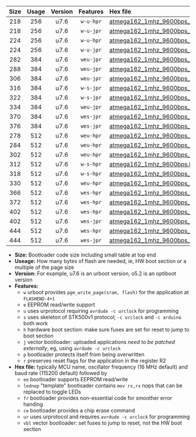 |Size|Usage|Version|Features|Hex file|
|:-:|:-:|:-:|:-:|:--|
|218|256|u7.6|`w-u-hpr`|[atmega162_1mhz_9600bps_ur.hex](https://raw.githubusercontent.com/stefanrueger/urboot/main//atmega162_1mhz_9600bps_ur.hex)|
|218|256|u7.6|`w-u-jpr`|[atmega162_1mhz_9600bps_ur_vbl.hex](https://raw.githubusercontent.com/stefanrueger/urboot/main//atmega162_1mhz_9600bps_ur_vbl.hex)|
|224|256|u7.6|`w-u-hpr`|[atmega162_1mhz_9600bps_lednop_ur.hex](https://raw.githubusercontent.com/stefanrueger/urboot/main//atmega162_1mhz_9600bps_lednop_ur.hex)|
|224|256|u7.6|`w-u-jpr`|[atmega162_1mhz_9600bps_lednop_ur_vbl.hex](https://raw.githubusercontent.com/stefanrueger/urboot/main//atmega162_1mhz_9600bps_lednop_ur_vbl.hex)|
|282|384|u7.6|`weu-jpr`|[atmega162_1mhz_9600bps_ee_ur_vbl.hex](https://raw.githubusercontent.com/stefanrueger/urboot/main//atmega162_1mhz_9600bps_ee_ur_vbl.hex)|
|288|384|u7.6|`weu-jpr`|[atmega162_1mhz_9600bps_ee_lednop_ur_vbl.hex](https://raw.githubusercontent.com/stefanrueger/urboot/main//atmega162_1mhz_9600bps_ee_lednop_ur_vbl.hex)|
|306|384|u7.6|`weu-jpr`|[atmega162_1mhz_9600bps_ee_lednop_fr_ur_vbl.hex](https://raw.githubusercontent.com/stefanrueger/urboot/main//atmega162_1mhz_9600bps_ee_lednop_fr_ur_vbl.hex)|
|316|384|u7.6|`w-s-jpr`|[atmega162_1mhz_9600bps_vbl.hex](https://raw.githubusercontent.com/stefanrueger/urboot/main//atmega162_1mhz_9600bps_vbl.hex)|
|322|384|u7.6|`w-s-jpr`|[atmega162_1mhz_9600bps_lednop_vbl.hex](https://raw.githubusercontent.com/stefanrueger/urboot/main//atmega162_1mhz_9600bps_lednop_vbl.hex)|
|334|384|u7.6|`weu-jpr`|[atmega162_1mhz_9600bps_ee_lednop_fr_ce_ur_vbl.hex](https://raw.githubusercontent.com/stefanrueger/urboot/main//atmega162_1mhz_9600bps_ee_lednop_fr_ce_ur_vbl.hex)|
|370|384|u7.6|`wes-jpr`|[atmega162_1mhz_9600bps_ee_vbl.hex](https://raw.githubusercontent.com/stefanrueger/urboot/main//atmega162_1mhz_9600bps_ee_vbl.hex)|
|376|384|u7.6|`wes-jpr`|[atmega162_1mhz_9600bps_ee_lednop_vbl.hex](https://raw.githubusercontent.com/stefanrueger/urboot/main//atmega162_1mhz_9600bps_ee_lednop_vbl.hex)|
|278|512|u7.6|`weu-hpr`|[atmega162_1mhz_9600bps_ee_ur.hex](https://raw.githubusercontent.com/stefanrueger/urboot/main//atmega162_1mhz_9600bps_ee_ur.hex)|
|284|512|u7.6|`weu-hpr`|[atmega162_1mhz_9600bps_ee_lednop_ur.hex](https://raw.githubusercontent.com/stefanrueger/urboot/main//atmega162_1mhz_9600bps_ee_lednop_ur.hex)|
|302|512|u7.6|`weu-hpr`|[atmega162_1mhz_9600bps_ee_lednop_fr_ur.hex](https://raw.githubusercontent.com/stefanrueger/urboot/main//atmega162_1mhz_9600bps_ee_lednop_fr_ur.hex)|
|312|512|u7.6|`w-s-hpr`|[atmega162_1mhz_9600bps.hex](https://raw.githubusercontent.com/stefanrueger/urboot/main//atmega162_1mhz_9600bps.hex)|
|318|512|u7.6|`w-s-hpr`|[atmega162_1mhz_9600bps_lednop.hex](https://raw.githubusercontent.com/stefanrueger/urboot/main//atmega162_1mhz_9600bps_lednop.hex)|
|330|512|u7.6|`weu-hpr`|[atmega162_1mhz_9600bps_ee_lednop_fr_ce_ur.hex](https://raw.githubusercontent.com/stefanrueger/urboot/main//atmega162_1mhz_9600bps_ee_lednop_fr_ce_ur.hex)|
|366|512|u7.6|`wes-hpr`|[atmega162_1mhz_9600bps_ee.hex](https://raw.githubusercontent.com/stefanrueger/urboot/main//atmega162_1mhz_9600bps_ee.hex)|
|372|512|u7.6|`wes-hpr`|[atmega162_1mhz_9600bps_ee_lednop.hex](https://raw.githubusercontent.com/stefanrueger/urboot/main//atmega162_1mhz_9600bps_ee_lednop.hex)|
|402|512|u7.6|`wes-hpr`|[atmega162_1mhz_9600bps_ee_lednop_fr.hex](https://raw.githubusercontent.com/stefanrueger/urboot/main//atmega162_1mhz_9600bps_ee_lednop_fr.hex)|
|402|512|u7.6|`wes-jpr`|[atmega162_1mhz_9600bps_ee_lednop_fr_vbl.hex](https://raw.githubusercontent.com/stefanrueger/urboot/main//atmega162_1mhz_9600bps_ee_lednop_fr_vbl.hex)|
|444|512|u7.6|`wes-hpr`|[atmega162_1mhz_9600bps_ee_lednop_fr_ce.hex](https://raw.githubusercontent.com/stefanrueger/urboot/main//atmega162_1mhz_9600bps_ee_lednop_fr_ce.hex)|
|444|512|u7.6|`wes-jpr`|[atmega162_1mhz_9600bps_ee_lednop_fr_ce_vbl.hex](https://raw.githubusercontent.com/stefanrueger/urboot/main//atmega162_1mhz_9600bps_ee_lednop_fr_ce_vbl.hex)|

- **Size:** Bootloader code size including small table at top end
- **Useage:** How many bytes of flash are needed, ie, HW boot section or a multiple of the page size
- **Version:** For example, u7.6 is an urboot version, o5.2 is an optiboot version
- **Features:**
  + `w` urboot provides `pgm_write_page(sram, flash)` for the application at `FLASHEND-4+1`
  + `e` EEPROM read/write support
  + `u` uses urprotocol requiring `avrdude -c urclock` for programming
  + `s` uses skeleton of STK500v1 protocol; `-c urclock` and `-c arduino` both work
  + `h` hardware boot section: make sure fuses are set for reset to jump to boot section
  + `j` vector bootloader: uploaded applications *need to be patched externally*, eg, using `avrdude -c urclock`
  + `p` bootloader protects itself from being overwritten
  + `r` preserves reset flags for the application in the register R2
- **Hex file:** typically MCU name, oscillator frequency (16 MHz default) and baud rate (115200 default) followed by
  + `ee` bootloader supports EEPROM read/write
  + `lednop` "template" bootloader contains `mov rx,rx` nops that can be replaced to toggle LEDs
  + `fr` bootloader provides non-essential code for smoother error handing
  + `ce` bootloader provides a chip erase command
  + `ur` uses urprotocol and requires `avrdude -c urclock` for programming
  + `vbl` vector bootloader: set fuses to jump to reset, not the HW boot section
